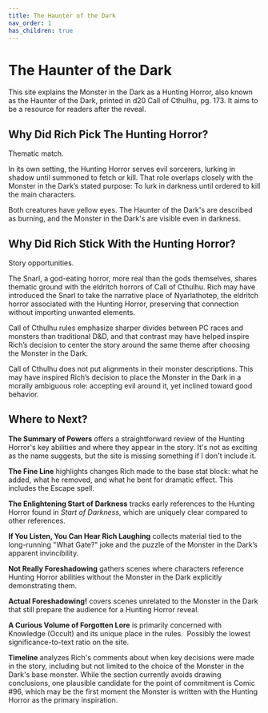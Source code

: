 ```yaml
---
title: The Haunter of the Dark
nav_order: 1
has_children: true
---
```

# The Haunter of the Dark

This site explains the Monster in the Dark as a Hunting Horror, also known as the Haunter of the Dark, printed in d20 Call of Cthulhu, pg. 173.  It aims to be a resource for readers after the reveal.

## Why Did Rich Pick The Hunting Horror?

Thematic match.

In its own setting, the Hunting Horror serves evil sorcerers, lurking in shadow until summoned to fetch or kill. That role overlaps closely with the Monster in the Dark’s stated purpose: To lurk in darkness until ordered to kill the main characters.

Both creatures have yellow eyes.  The Haunter of the Dark's are described as burning, and the Monster in the Dark's are visible even in darkness.

## Why Did Rich Stick With the Hunting Horror?

Story opportunities.

The Snarl, a god-eating horror, more real than the gods themselves, shares thematic ground with the eldritch horrors of Call of Cthulhu. Rich may have introduced the Snarl to take the narrative place of Nyarlathotep, the eldritch horror associated with the Hunting Horror, preserving that connection without importing unwanted elements.

Call of Cthulhu rules emphasize sharper divides between PC races and monsters than traditional D&D, and that contrast may have helped inspire Rich’s decision to center the story around the same theme after choosing the Monster in the Dark.

Call of Cthulhu does not put alignments in their monster descriptions.  This may have inspired Rich’s decision to place the Monster in the Dark in a morally ambiguous role: accepting evil around it, yet inclined toward good behavior.

## Where to Next?

**The Summary of Powers** offers a straightforward review of the Hunting Horror's key abilities and where they appear in the story. It's not as exciting as the name suggests, but the site is missing something if I don't include it.

**The Fine Line** highlights changes Rich made to the base stat block: what he added, what he removed, and what he bent for dramatic effect. This includes the Escape spell.

**The Enlightening Start of Darkness** tracks early references to the Hunting Horror found in *Start of Darkness*, which are uniquely clear compared to other references.

**If You Listen, You Can Hear Rich Laughing** collects material tied to the long-running "What Gate?" joke and the  puzzle of the Monster in the Dark’s apparent invincibility.

**Not Really Foreshadowing** gathers scenes where  characters reference Hunting Horror abilities without the Monster in the Dark explicitly demonstrating them.

**Actual Foreshadowing!** covers scenes unrelated to the Monster in the Dark that still prepare the audience for a Hunting Horror reveal.

**A Curious Volume of Forgotten Lore** is primarily concerned with Knowledge (Occult) and its unique place in the rules.  Possibly the lowest significance-to-text ratio on the site.

**Timeline** analyzes Rich's comments about when key decisions were made in the story, including but not limited to the choice of the Monster in the Dark's base monster. While the section currently avoids drawing conclusions, one plausible candidate for the point of commitment is Comic #96, which may be the first moment the Monster is written with the Hunting Horror as the primary inspiration.
